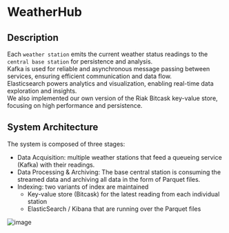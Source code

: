 # WeatherHub

## Description

Each `weather station` emits the current weather status readings to the `central base station` for persistence and analysis.<br>
Kafka is used for reliable and asynchronous message passing between services, ensuring efficient communication and data flow.<br>
Elasticsearch powers analytics and visualization, enabling real-time data exploration and insights.<br>
We also implemented our own version of the Riak Bitcask key-value store, focusing on high performance and persistence.

## System Architecture

The system is composed of three stages:
* Data Acquisition: multiple weather stations that feed a queueing service (Kafka) with
their readings.
* Data Processing & Archiving: The base central station is consuming the streamed
data and archiving all data in the form of Parquet files.
* Indexing: two variants of index are maintained
  * Key-value store (Bitcask) for the latest reading from each individual station
  * ElasticSearch / Kibana that are running over the Parquet files

![image](https://github.com/user-attachments/assets/7d27490e-03b9-4349-96f7-e2338ae54285)




